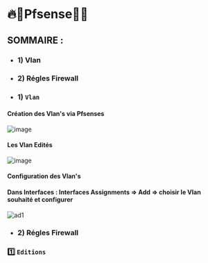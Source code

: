 # 🔥🧱Pfsense🧱🔥
## SOMMAIRE :
* ### 1) Vlan
* ### 2) Régles Firewall 

* ### 1) `Vlan`
#### Création des Vlan's via Pfsenses
![image](https://github.com/user-attachments/assets/9a12859c-1017-4e30-852e-3dfd59be1827)
#### Les Vlan Edités
![image](https://github.com/user-attachments/assets/0659db50-3d8b-46ff-bb02-d033508d8bd8)
#### Configuration des Vlan's 
#### Dans Interfaces : Interfaces Assignments => Add => choisir le Vlan souhaité et configurer
![ad1](https://github.com/user-attachments/assets/8b1b6ce1-8256-4aa1-b21e-29036bcc8530)





* ### 2) Régles Firewall
### 1️⃣ `Editions`


























